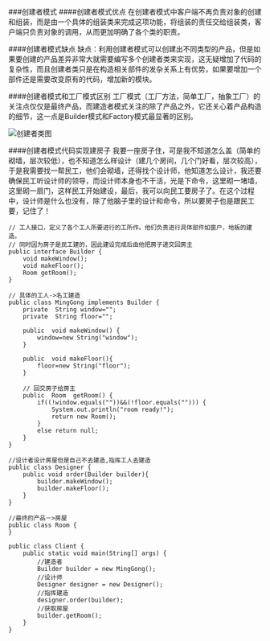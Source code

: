 ###创建者模式
####创建者模式优点
在创建者模式中客户端不再负责对象的创建和组装，而是由一个具体的组装类来完成这项功能，将组装的责任交给组装类，客户端只负责对象的调用，从而更加明确了各个类的职责。

####创建者模式缺点
缺点：利用创建者模式可以创建出不同类型的产品，但是如果要创建的产品差异非常大就需要编写多个创建者类来实现，这无疑增加了代码的复杂性，而且创建者类只是在构造相关部件的发杂关系上有优势，如果要增加一个部件还是需要改变原有的代码，增加新的模块。

####创建者模式和工厂模式区别
工厂模式（工厂方法，简单工厂，抽象工厂）的关注点仅仅是最终产品，而建造者模式关注的除了产品之外，它还关心着产品构造的细节，这一点是Builder模式和Factory模式最显著的区别。

![创建者类图](http://7xpxnz.com1.z0.glb.clouddn.com/%E8%AE%BE%E8%AE%A1%E6%A8%A1%E5%BC%8F%E7%B1%BB%E5%9B%BE%EF%BC%8D%E5%88%9B%E5%BB%BA%E8%80%85.jpg)

####创建者模式代码实现建房子
	我要一座房子住，可是我不知道怎么盖（简单的砌墙，层次较低），也不知道怎么样设计（建几个房间，几个门好看，层次较高），于是我需要找一帮民工，他们会砌墙，还得找个设计师，他知道怎么设计，我还要确保民工听设计师的领导，而设计师本身也不干活，光是下命令，这里砌一堵墙，这里砌一扇门，这样民工开始建设，最后，我可以向民工要房子了。在这个过程中，设计师是什么也没有，除了他脑子里的设计和命令，所以要房子也是跟民工要，记住了！

```
// 工人接口，定义了各个工人所要进行的工所作。他们负责进行具体部件如窗户，地板的建造。
// 同时因为房子是民工建的，因此建设完成后由他把房子递交回房主
public interface Builder {
    void makeWindow();
    void makeFloor();
    Room getRoom();
}

// 具体的工人->名工建造
public class MingGong implements Builder {
    private  String window="";
    private  String floor="";

    public  void makeWindow() {
        window=new String("window");
    }

    public  void makeFloor(){
        floor=new String("floor");
    }

    // 回交房子给房主
    public  Room  getRoom() {
        if((!window.equals(""))&&(!floor.equals(""))) {
            System.out.println("room ready!");
            return new Room();
        }
        else return null;
    }
}

//设计者设计房屋但是自己不去建造,指挥工人去建造
public class Designer {
    public void order(Builder builder){
        builder.makeWindow();
        builder.makeFloor();
    }
}

//最终的产品－>房屋
public class Room {
}

public class Client {
    public static void main(String[] args) {
        //建造者
        Builder builder = new MingGong();
        //设计师
        Designer designer = new Designer();
        //指挥建造
        designer.order(builder);
        //获取房屋
        builder.getRoom();
    }
}	
```